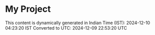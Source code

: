 # My Project

This content is dynamically generated in Indian Time (IST): 2024-12-10 04:23:20 IST
Converted to UTC: 2024-12-09 22:53:20 UTC
